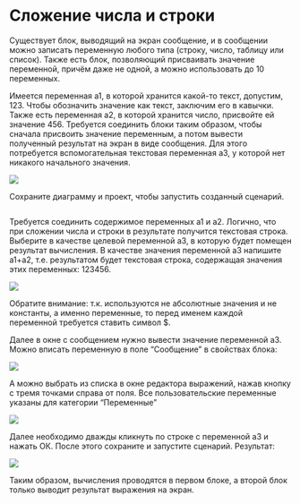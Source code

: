 # Сложение числа и строки

Существует блок, выводящий на экран сообщение, и в сообщении можно записать переменную любого типа (строку, число, таблицу или список). Также есть блок, позволяющий присваивать значение переменной, причём даже не одной, а можно использовать до 10 переменных.

Имеется переменная а1, в которой хранится какой-то текст, допустим, 123. Чтобы обозначить значение как текст, заключим его в кавычки. Также есть переменная а2, в которой хранится число, присвойте ей значение 456. Требуется соединить блоки таким образом, чтобы сначала присвоить значение переменным, а потом вывести полученный результат на экран в виде сообщения. Для этого потребуется вспомогательная текстовая переменная а3, у которой нет никакого начального значения.

![](https://sherparpa.ru/wp-content/uploads/2024/02/2024-02-19_20-53-27.png)

Сохраните диаграмму и проект, чтобы запустить созданный сценарий.



<figure><img src="https://sherparpa.ru/wp-content/uploads/2024/02/2024-02-19_21-02-22.png" alt=""><figcaption></figcaption></figure>

Требуется соединить содержимое переменных а1 и а2. Логично, что при сложении числа и строки в результате получится текстовая строка. Выберите в качестве целевой переменной а3, в которую будет помещен результат вычисления. В качестве значения переменной а3 напишите а1+а2, т.е. результатом будет текстовая строка, содержащая значения этих переменных: 123456.

![](https://sherparpa.ru/wp-content/uploads/2024/02/2024-02-19_21-04-47.png)

Обратите внимание: т.к. используются не абсолютные значения и не константы, а именно переменные, то перед именем каждой переменной требуется ставить символ $.

Далее в окне с сообщением нужно вывести значение переменной а3. Можно вписать переменную в поле “Сообщение” в свойствах блока:

![](https://sherparpa.ru/wp-content/uploads/2024/02/2024-02-19_21-05-57.png)

А можно выбрать из списка в окне редактора выражений, нажав кнопку с тремя точками справа от поля. Все пользовательские переменные указаны для категории “Переменные”

![](https://sherparpa.ru/wp-content/uploads/2024/02/2024-02-19_21-22-56.png)

Далее необходимо дважды кликнуть по строке с переменной а3 и нажать ОК. После этого сохраните и запустите сценарий. Результат:

![](https://sherparpa.ru/wp-content/uploads/2023/11/image79-228w135h-2.png)

Таким образом, вычисления проводятся в первом блоке, а второй блок только выводит результат выражения на экран.
